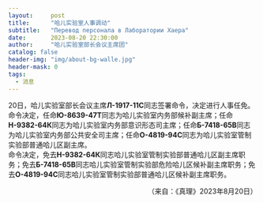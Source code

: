 ```yaml
---
layout:     post
title:      "哈儿实验室人事调动"
subtitle:   "Перевод персонала в Лаборатории Хаера"
date:       2023-08-20 22:30:00
author:     "哈儿实验室部长会议主席团"
catalog: false
header-img: "img/about-bg-walle.jpg"
header-mask: 0
tags:
  - 消息
---
```


20日，哈儿实验室部长会议主席**Л-1917-11С**同志签署命令，决定进行人事任免。  
命令决定，任命**Ю-8639-47Т**同志为哈儿实验室内务部候补副主席；任命**Н-9382-64К**同志为哈儿实验室内务部意识形态司主席；任命**Б-7418-65В**同志为哈儿实验室内务部公共安全司主席；任命**О-4819-94С**同志为哈儿实验室管制实验部普通哈儿区副主席。  
命令决定，免去**Н-9382-64К**同志哈儿实验室管制实验部普通哈儿区副主席职务；免去**Б-7418-65В**同志哈儿实验室管制实验部危险哈儿区候补副主席职务；免去**О-4819-94С**同志哈儿实验室管制实验部普通哈儿区候补副主席职务。
<div style="text-align: right">（来自：《真理》2023年8月20日）</div>